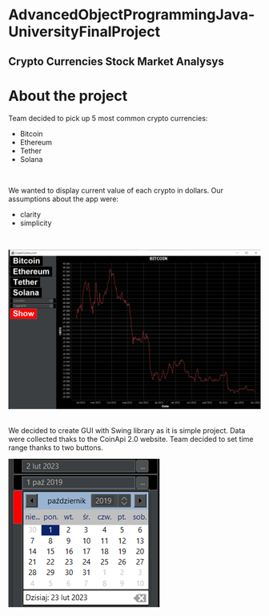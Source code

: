 # AdvancedObjectProgrammingJava-UniversityFinalProject

## Crypto Currencies Stock Market Analysys

# About the project
Team decided to pick up 5 most common crypto currencies:
- Bitcoin
- Ethereum
- Tether
- Solana
<br/>

We wanted to display current value of each crypto in dollars. 
Our assumptions about the app were:
- clarity
- simplicity
<br/>

![final view](https://github.com/wojo501/AdvancedObjectProgrammingJava-UniversityFinalProject/blob/main/images/final.png)

<br/>
We decided to create GUI with Swing library as it is simple project. 
Data were collected thaks to the CoinApi 2.0 website. 
Team decided to set time range thanks to two buttons.
<br/>

![buttons](https://github.com/wojo501/AdvancedObjectProgrammingJava-UniversityFinalProject/blob/main/images/buttons.png)
